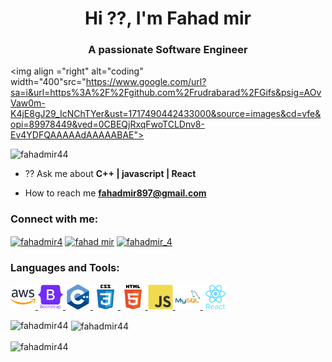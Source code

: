 <h1 align="center">Hi ??, I'm Fahad mir</h1>
<h3 align="center">A passionate Software Engineer</h3>

<img align ="right" alt="coding" width="400"src="https://www.google.com/url?sa=i&url=https%3A%2F%2Fgithub.com%2Frudrabarad%2FGifs&psig=AOvVaw0m-K4jE8gJ29_IcNChTYer&ust=1717490442433000&source=images&cd=vfe&opi=89978449&ved=0CBEQjRxqFwoTCLDnv8-Ev4YDFQAAAAAdAAAAABAE">

<p align="left"> <img src="https://komarev.com/ghpvc/?username=fahadmir44&label=Profile%20views&color=0e75b6&style=flat" alt="fahadmir44" /> </p>

- ?? Ask me about **C++ | javascript | React**

- How to reach me **fahadmir897@gmail.com**

<h3 align="left">Connect with me:</h3>
<p align="left">
<a href="https://linkedin.com/in/fahadmir4" target="blank"><img align="center" src="https://raw.githubusercontent.com/rahuldkjain/github-profile-readme-generator/master/src/images/icons/Social/linked-in-alt.svg" alt="fahadmir4" height="30" width="40" /></a>
<a href="https://fb.com/fahad mir" target="blank"><img align="center" src="https://raw.githubusercontent.com/rahuldkjain/github-profile-readme-generator/master/src/images/icons/Social/facebook.svg" alt="fahad mir" height="30" width="40" /></a>
<a href="https://instagram.com/fahadmir_4" target="blank"><img align="center" src="https://raw.githubusercontent.com/rahuldkjain/github-profile-readme-generator/master/src/images/icons/Social/instagram.svg" alt="fahadmir_4" height="30" width="40" /></a>
</p>

<h3 align="left">Languages and Tools:</h3>
<p align="left"> <a href="https://aws.amazon.com" target="_blank" rel="noreferrer"> <img src="https://raw.githubusercontent.com/devicons/devicon/master/icons/amazonwebservices/amazonwebservices-original-wordmark.svg" alt="aws" width="40" height="40"/> </a> <a href="https://getbootstrap.com" target="_blank" rel="noreferrer"> <img src="https://raw.githubusercontent.com/devicons/devicon/master/icons/bootstrap/bootstrap-plain-wordmark.svg" alt="bootstrap" width="40" height="40"/> </a> <a href="https://www.w3schools.com/cpp/" target="_blank" rel="noreferrer"> <img src="https://raw.githubusercontent.com/devicons/devicon/master/icons/cplusplus/cplusplus-original.svg" alt="cplusplus" width="40" height="40"/> </a> <a href="https://www.w3schools.com/css/" target="_blank" rel="noreferrer"> <img src="https://raw.githubusercontent.com/devicons/devicon/master/icons/css3/css3-original-wordmark.svg" alt="css3" width="40" height="40"/> </a> <a href="https://www.w3.org/html/" target="_blank" rel="noreferrer"> <img src="https://raw.githubusercontent.com/devicons/devicon/master/icons/html5/html5-original-wordmark.svg" alt="html5" width="40" height="40"/> </a> <a href="https://developer.mozilla.org/en-US/docs/Web/JavaScript" target="_blank" rel="noreferrer"> <img src="https://raw.githubusercontent.com/devicons/devicon/master/icons/javascript/javascript-original.svg" alt="javascript" width="40" height="40"/> </a> <a href="https://www.mysql.com/" target="_blank" rel="noreferrer"> <img src="https://raw.githubusercontent.com/devicons/devicon/master/icons/mysql/mysql-original-wordmark.svg" alt="mysql" width="40" height="40"/> </a> <a href="https://reactjs.org/" target="_blank" rel="noreferrer"> <img src="https://raw.githubusercontent.com/devicons/devicon/master/icons/react/react-original-wordmark.svg" alt="react" width="40" height="40"/> </a> </p>

<p><img align="left" src="https://github-readme-stats.vercel.app/api/top-langs?username=fahadmir44&show_icons=true&locale=en&layout=compact" alt="fahadmir44" /></p>

<p>&nbsp;<img align="center" src="https://github-readme-stats.vercel.app/api?username=fahadmir44&show_icons=true&locale=en" alt="fahadmir44" /></p>

<p><img align="center" src="https://github-readme-streak-stats.herokuapp.com/?user=fahadmir44&" alt="fahadmir44" /></p>
